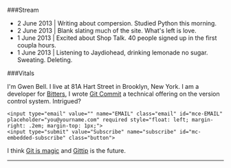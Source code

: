 ###Stream

+ 2 June 2013 | Writing about compersion. Studied Python this morning.
+ 2 June 2013 | Blank slating much of the site. What's left is love.
+ 1 June 2013 | Excited about Shop Talk. 40 people signed up in the first coupla hours.
+ 1 June 2013 | Listening to Jaydiohead, drinking lemonade no sugar. Sweating. Deleting.

###Vitals

I'm Gwen Bell. I live at 81A Hart Street in Brooklyn, New York. I am a developer for <a href="http://bitters.gwenbell.com">Bitters</a>, I wrote <a href="http://git.gwenbell.com">Git Commit</a> a technical offering on the version control system. Intrigued? 

<div id="mc_embed_signup">
<form action="http://gwenbell.us7.list-manage2.com/subscribe/post?u=9a3b9ea24469d6d86a5bd1626&amp;id=354f3e7685" method="post" id="mc-embedded-subscribe-form" name="mc-embedded-subscribe-form" class="validate" target="_blank" novalidate>
	
	<input type="email" value="" name="EMAIL" class="email" id="mce-EMAIL" placeholder="you@yourname.com" required style="float: left; margin-right: .2em; margin-top: 1px;">
	<input type="submit" value="Subscribe" name="subscribe" id="mc-embedded-subscribe" class="button">
</form>
</div>


I think <a href="http://git.gwenbell.com">Git is magic</a> and <a href="http://gittip.com/gwenbell">Gittip</a> is the future.
<br />

<script data-gittip-username="gwenbell" src="https://www.gittip.com/assets/widgets/0002.js"></script>

<hr />